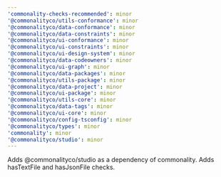 ```yaml
---
'commonality-checks-recommended': minor
'@commonalityco/utils-conformance': minor
'@commonalityco/data-conformance': minor
'@commonalityco/data-constraints': minor
'@commonalityco/ui-conformance': minor
'@commonalityco/ui-constraints': minor
'@commonalityco/ui-design-system': minor
'@commonalityco/data-codeowners': minor
'@commonalityco/ui-graph': minor
'@commonalityco/data-packages': minor
'@commonalityco/utils-package': minor
'@commonalityco/data-project': minor
'@commonalityco/ui-package': minor
'@commonalityco/utils-core': minor
'@commonalityco/data-tags': minor
'@commonalityco/ui-core': minor
'@commonalityco/config-tsconfig': minor
'@commonalityco/types': minor
'commonality': minor
'@commonalityco/studio': minor
---
```


Adds @commonalityco/studio as a dependency of commonality. Adds hasTextFile and hasJsonFile checks.
